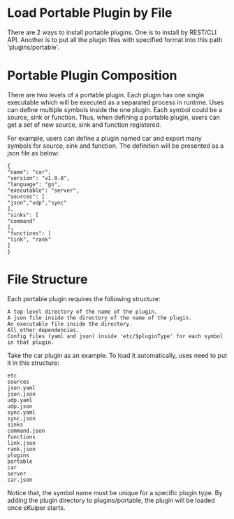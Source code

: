 # Load Portable Plugin by File

There are 2 ways to install portable plugins. One is to install by REST/CLI API. Another is to put all the plugin files with specified format into this path 'plugins/portable'.
# Portable Plugin Composition

There are two levels of a portable plugin. Each plugin has one single executable which will be executed as a separated process in runtime. Uses can define multiple symbols inside the one plugin. Each symbol could be a source, sink or function. Thus, when defining a portable plugin, users can get a set of new source, sink and function registered.

For example, users can define a plugin named car and export many symbols for source, sink and function. The definition will be presented as a json file as below:

```
{
"name": "car",
"version": "v1.0.0",
"language": "go",
"executable": "server",
"sources": [
"json","udp","sync"
],
"sinks": [
"command"
],
"functions": [
"link", "rank"
]
}
```

# File Structure

Each portable plugin requires the following structure:

    A top-level directory of the name of the plugin.
    A json file inside the directory of the name of the plugin.
    An executable file inside the directory.
    All other dependencies.
    Config files (yaml and json) inside 'etc/$pluginType' for each symbol in that plugin.

Take the car plugin as an example. To load it automatically, uses need to put it in this structure:

````
etc
sources
json.yaml
json.json
udp.yaml
udp.json
sync.yaml
sync.json
sinks
command.json
functions
link.json
rank.json
plugins
portable
car
server
car.json
````
Notice that, the symbol name must be unique for a specific plugin type. By adding the plugin directory to plugins/portable, the plugin will be loaded once eKuiper starts.
